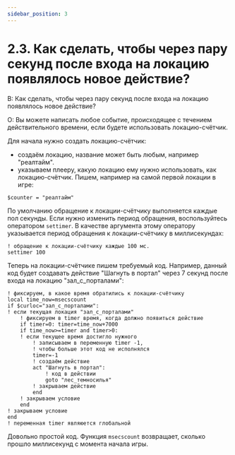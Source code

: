 ```yaml
---
sidebar_position: 3
---
```


# 2.3. Как сделать, чтобы через пару секунд после входа на локацию появлялось новое действие?
<!-- [:faq_02_03] -->

В: Как сделать, чтобы через пару секунд после входа на локацию появлялось новое действие?

О:
Вы можете написать любое событие, происходящее с течением действительного времени, если будете использовать локацию-счётчик.

Для начала нужно создать локацию-счётчик:

* создаём локацию, название может быть любым, например "реалтайм".
* указываем плееру, какую локацию ему нужно использовать, как локацию-счётчик. Пишем, например на самой первой локации в игре:

```qsp
$counter = "реалтайм"
```

По умолчанию обращение к локации-счётчику выполняется каждые пол секунды. Если нужно изменить период обращения, воспользуйтесь оператором `settimer`. В качестве аргумента этому оператору указывается период обращения к локации-счётчику в миллисекундах:

```qsp
! обращение к локации-счётчику каждые 100 мс.
settimer 100
```

Теперь на локации-счётчике пишем требуемый код. Например, данный код будет создавать действие "Шагнуть в портал" через 7 секунд после входа на локацию "зал_с_порталами":

```qsp
! фиксируем, в какое время обратились к локации-счётчику
local time_now=msecscount
if $curloc="зал_с_порталами":
! если текущая локация "зал_с_порталами"
	! фиксируем в timer время, когда должно появиться действие
	if timer=0: timer=time_now+7000
	if time_now>=timer and timer>0:
	! если текущее время достигло нужного
		! записываем в переменную timer -1,
		! чтобы больше этот код не исполнялся
		timer=-1
		! создаём действие
		act "Шагнуть в портал":
			! код в действии
			goto "лес_темносилья"
		! закрываем действие
		end
	! закрываем условие
	end
! закрываем условие
end
! переменная timer являюется глобальной
```

Довольно простой код. Функция `msecscount` возвращает, сколько прошло миллисекунд с момента начала игры.
